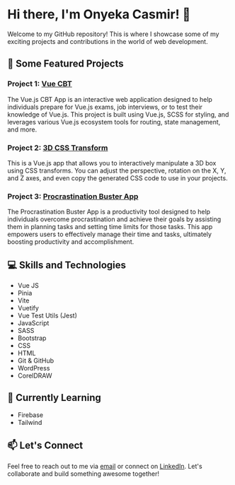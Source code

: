# Hi there, I'm Onyeka Casmir! 👋

Welcome to my GitHub repository! This is where I showcase some of my exciting projects and contributions in the world of web development.

## 🚀 Some Featured Projects

### Project 1: [Vue CBT](https://github.com/Casmir293/Vue-CBT-App)

The Vue.js CBT App is an interactive web application designed to help individuals prepare for Vue.js exams, job interviews, or to test their knowledge of Vue.js. This project is built using Vue.js, SCSS for styling, and leverages various Vue.js ecosystem tools for routing, state management, and more.

### Project 2: [3D CSS Transform](https://github.com/Casmir293/VueJS-3D-CSS-Transform-App)

This is a Vue.js app that allows you to interactively manipulate a 3D box using CSS transforms. You can adjust the perspective, rotation on the X, Y, and Z axes, and even copy the generated CSS code to use in your projects.

### Project 3: [Procrastination Buster App](https://github.com/Casmir293/VueJS-Procrastination-Buster-App)

The Procrastination Buster App is a productivity tool designed to help individuals overcome procrastination and achieve their goals by assisting them in planning tasks and setting time limits for those tasks. This app empowers users to effectively manage their time and tasks, ultimately boosting productivity and accomplishment.

## 💻 Skills and Technologies

- Vue JS
- Pinia
- Vite
- Vuetify
- Vue Test Utils (Jest)
- JavaScript
- SASS
- Bootstrap
- CSS
- HTML
- Git & GitHub
- WordPress
- CorelDRAW

## 🌱 Currently Learning

- Firebase
- Tailwind

## 📫 Let's Connect

Feel free to reach out to me via [email](mailto:casmir293@gmail.com) or connect on [LinkedIn](https://www.linkedin.com/in/casmir-onyeka). Let's collaborate and build something awesome together!
